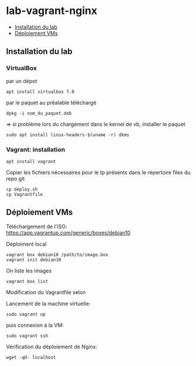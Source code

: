 # lab-vagrant-nginx

- [Installation du lab](#installation-du-lab)
- [Déploiement VMs](#déploiement-vms)

## Installation du lab

### VirtualBox
par un dépot 
```
apt install virtualbox 7.0
```

par le paquet au préalable téléchargé
```
dpkg -i nom_du_paquet.deb
```
=> si problème lors du chargement dans le kernel de vb, installer le paquet 
```
sudo apt install linux-headers-$(uname -r) dkms
```

### Vagrant: installation
```
apt install vagrant
```
Copier les fichiers nécessaires pour le tp présents dans le répertoire files du repo git
```
cp deploy.sh
cp Vagrantfile
```

## Déploiement VMs

Téléchargement de l'ISO:
https://app.vagrantup.com/generic/boxes/debian10

Déploiment local
```
vagrant box debian10 /path/to/image.box
vagrant init debian10
```
On liste les images
```
vagrant box list
```
Modification du Vagrantfile selon

Lancement de la machine virtuelle:
```
sudo vagrant up
```

puis connexion à la VM:
```
sudo vagrant ssh
```

Vérification du déploiement de Nginx:
```
wget -qO- localhost
```
